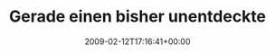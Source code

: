 ---
retweeted: false
source: <a href="http://twitter.com" rel="nofollow">Twitter Web Client</a>
entities:
  hashtags:
  - text: riseagainst
    indices:
    - '76'
    - '88'
  symbols: []
  user_mentions: []
  urls: []
display_text_range:
- '0'
- '97'
favorite_count: '0'
id_str: '1203302528'
truncated: false
retweet_count: '0'
id: '1203302528'
created_at: Thu Feb 12 17:16:41 +0000 2009
favorited: false
full_text: 'Gerade einen bisher unentdeckten blauen Fleck am Fuß bemerkt. Muss von
  wohl #riseagainst stammen.'
lang: de
tags:
- riseagainst
- pesos:twitter
date: '2009-02-12T17:16:41+00:00'
src: https://twitter.com/bascht/status/1203302528
original_url: https://twitter.com/bascht/status/1203302528
type: twitter_tweet
text: 'Gerade einen bisher unentdeckten blauen Fleck am Fuß bemerkt. Muss von wohl
  #riseagainst stammen.'
title: Gerade einen bisher unentdeckte

---